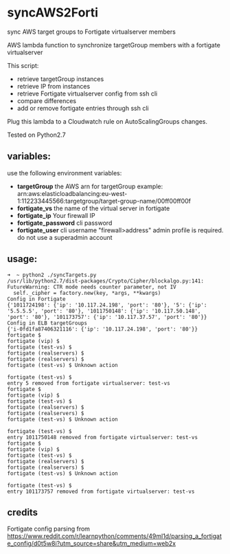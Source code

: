 

# syncAWS2Forti
sync AWS target groups to Fortigate virtualserver members

AWS lambda function to synchronize targetGroup members with a fortigate virtualserver

This script: 
- retrieve targetGroup instances
- retrieve IP from instances
- retrieve Fortigate virtualserver config from ssh cli
- compare differences
- add or remove fortigate entries through ssh cli

Plug this lambda to a Cloudwatch rule on AutoScalingGroups changes.

Tested on Python2.7

## variables:
use the following environment variables:
- **targetGroup**
the AWS arn for targetGroup
example: arn:aws:elasticloadbalancing:eu-west-1:112233445566:targetgroup/target-group-name/00ff00ff00f
- **fortigate_vs**
the name of the virtual server in fortigate
- **fortigate_ip**
Your firewall IP
- **fortigate_password**
cli password
- **fortigate_user**
cli username
"firewall>address" admin profile is required. do not use a superadmin account

## usage:
```
➜  ~ python2 ./syncTargets.py
/usr/lib/python2.7/dist-packages/Crypto/Cipher/blockalgo.py:141: FutureWarning: CTR mode needs counter parameter, not IV
  self._cipher = factory.new(key, *args, **kwargs)
Config in Fortigate
{'1011724198': {'ip': '10.117.24.198', 'port': '80'}, '5': {'ip': '5.5.5.5', 'port': '80'}, '1011750148': {'ip': '10.117.50.148', 'port': '80'}, '101173757': {'ip': '10.117.37.57', 'port': '80'}}
Config in ELB targetGroups
{'i-0fd1fa87406321116': {'ip': '10.117.24.198', 'port': '80'}}
fortigate $
fortigate (vip) $
fortigate (test-vs) $
fortigate (realservers) $
fortigate (realservers) $
fortigate (test-vs) $ Unknown action

fortigate (test-vs) $
entry 5 removed from fortigate virtualserver: test-vs
fortigate $
fortigate (vip) $
fortigate (test-vs) $
fortigate (realservers) $
fortigate (realservers) $
fortigate (test-vs) $ Unknown action

fortigate (test-vs) $
entry 1011750148 removed from fortigate virtualserver: test-vs
fortigate $
fortigate (vip) $
fortigate (test-vs) $
fortigate (realservers) $
fortigate (realservers) $
fortigate (test-vs) $ Unknown action

fortigate (test-vs) $
entry 101173757 removed from fortigate virtualserver: test-vs
```

## credits

Fortigate config parsing from https://www.reddit.com/r/learnpython/comments/49ml1d/parsing_a_fortigate_config/d0t5w8i?utm_source=share&utm_medium=web2x
